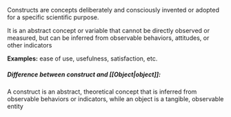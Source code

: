 Constructs are concepts deliberately and consciously invented or adopted for a specific scientific purpose. 

It is an abstract concept or variable that cannot be directly observed or measured, but can be inferred from observable behaviors, attitudes, or other indicators

**Examples:** ease of use, usefulness, satisfaction, etc.


##### *Difference between construct and [[Object|object]]:*
A construct is an abstract, theoretical concept that is inferred from observable behaviors or indicators, while an object is a tangible, observable entity

